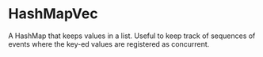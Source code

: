 # HashMapVec

A HashMap that keeps values in a list. Useful to keep track of sequences of events where the key-ed values are registered as concurrent.